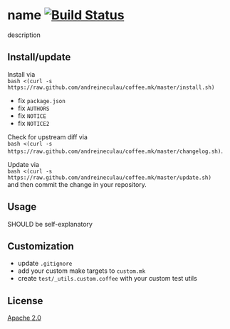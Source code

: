 # name [![Build Status][2]][1]

description


## Install/update

Install via  
`bash <(curl -s https://raw.github.com/andreineculau/coffee.mk/master/install.sh)`

* fix `package.json`
* fix `AUTHORS`
* fix `NOTICE`
* fix `NOTICE2`

Check for upstream diff via  
`bash <(curl -s https://raw.github.com/andreineculau/coffee.mk/master/changelog.sh)`.

Update via  
`bash <(curl -s https://raw.github.com/andreineculau/coffee.mk/master/update.sh)`  
and then commit the change in your repository.


## Usage

SHOULD be self-explanatory


## Customization

* update `.gitignore`
* add your custom make targets to `custom.mk`
* create `test/_utils.custom.coffee` with your custom test utils


## License

[Apache 2.0](LICENSE)


  [1]: https://travis-ci.org/YOUR_GITHUB_USERNAME/YOUR_PROJECT_NAME
  [2]: https://travis-ci.org/YOUR_GITHUB_USERNAME/YOUR_PROJECT_NAME.png
